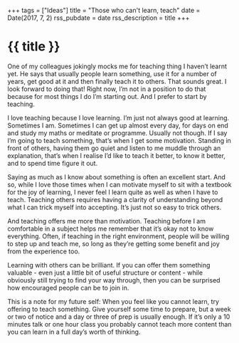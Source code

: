 +++
tags = ["Ideas"]
title = "Those who can't learn, teach"
date = Date(2017, 7, 2)
rss_pubdate = date
rss_description = title
+++

# {{ title }}

One of my colleagues jokingly mocks me for teaching thing I haven’t learnt yet. He says that usually people learn something, use it for a number of years, get good at it and then finally teach it to others. That sounds great. I look forward to doing that! Right now, I’m not in a position to do that because for most things I do I’m starting out. And I prefer to start by teaching.

I love teaching because I love learning. I’m just not always good at learning. Sometimes I am. Sometimes I can get up almost every day, for days on end and study my maths or meditate or programme. Usually not though. If I say I’m going to teach something, that’s when I get some motivation. Standing in front of others, having them go quiet and listen to me muddle through an explanation, that’s when I realise I’d like to teach it better, to know it better, and to spend time figure it out.

Saying as much as I know about something is often an excellent start. And so, while I love those times when I can motivate myself to sit with a textbook for the joy of learning, I never feel I learn quite as well as when I have to teach. Teaching others requires having a clarity of understanding beyond what I can trick myself into accepting. It’s just not so easy to trick others.

And teaching offers me more than motivation. Teaching before I am comfortable in a subject helps me remember that it’s okay not to know everything. Often, if teaching in the right environment, people will be willing to step up and teach me, so long as they’re getting some benefit and joy from the experience too.

Learning with others can be brilliant.  If you can offer them something valuable - even just a little bit of useful structure or content - while obviously still trying to find your way through, then you can be surprised how encouraged people can be to join in.

This is a note for my future self: When you feel like you cannot learn, try offering to teach something. Give yourself some time to prepare, but a week or two of notice and a day or three of prep is usually enough. If it’s only a 10 minutes talk or one hour class you probably cannot teach more content than you can learn in a full day’s worth of thinking.
